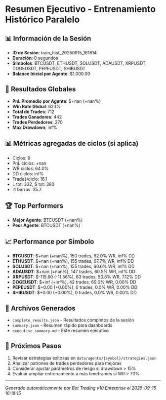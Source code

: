 # Resumen Ejecutivo - Entrenamiento Histórico Paralelo

## 📊 Información de la Sesión
- **ID de Sesión**: train_hist_20250915_161814
- **Duración**: 0 segundos
- **Símbolos**: BTCUSDT, ETHUSDT, SOLUSDT, ADAUSDT, XRPUSDT, DOGEUSDT, PEPEUSDT, SHIBUSDT
- **Balance Inicial por Agente**: $1,000.00

## 🎯 Resultados Globales
- **PnL Promedio por Agente**: $+nan (+nan%)
- **Win Rate Global**: 62.1%
- **Total de Trades**: 712
- **Trades Ganadores**: 442
- **Trades Perdedores**: 270
- **Max Drawdown**: inf%

## 📊 Métricas agregadas de ciclos (si aplica)
- Ciclos: 9
- PnL̄ ciclos: +nan
- WR̄ ciclos: 64.0%
- DD̄ ciclos: inf%
- Trades̄/ciclo: 16.1
- L tot: 332, S tot: 380
- ⏱̄ barras: 35.7


## 🏆 Top Performers
- **Mejor Agente**: BTCUSDT (+nan%)
- **Peor Agente**: BTCUSDT (+nan%)

## 📈 Performance por Símbolo
- **BTCUSDT**: $+nan (+nan%), 150 trades, 62.0% WR, inf% DD
- **ETHUSDT**: $+nan (+nan%), 155 trades, 67.7% WR, inf% DD
- **SOLUSDT**: $+nan (+nan%), 155 trades, 60.6% WR, inf% DD
- **ADAUSDT**: $+nan (+nan%), 147 trades, 60.5% WR, inf% DD
- **XRPUSDT**: $-115.60 (-11.56%), 63 trades, 50.8% WR, 7.12% DD
- **DOGEUSDT**: $+inf (+inf%), 42 trades, 69.0% WR, 0.00% DD
- **PEPEUSDT**: $+0.00 (+0.00%), 0 trades, 0.0% WR, 0.00% DD
- **SHIBUSDT**: $+0.00 (+0.00%), 0 trades, 0.0% WR, 0.00% DD

## 📁 Archivos Generados
- `complete_results.json` - Resultados completos de la sesión
- `summary.json` - Resumen rápido para dashboards
- `executive_summary.md` - Este resumen ejecutivo

## 🎯 Próximos Pasos
1. Revisar estrategias exitosas en `data/agents/{symbol}/strategies.json`
2. Analizar patrones de trades perdedores para mejoras
3. Considerar ajustar parámetros de riesgo si drawdown > 15%
4. Evaluar ampliar entrenamiento a más timeframes si WR > 70%

---
*Generado automáticamente por Bot Trading v10 Enterprise el 2025-09-15 16:18:15*
